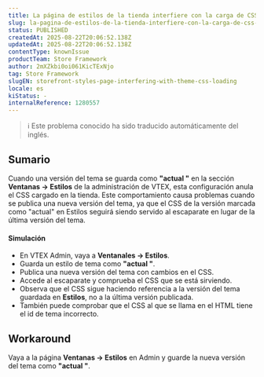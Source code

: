 ```yaml
---
title: La página de estilos de la tienda interfiere con la carga de CSS del tema
slug: la-pagina-de-estilos-de-la-tienda-interfiere-con-la-carga-de-css-del-tema
status: PUBLISHED
createdAt: 2025-08-22T20:06:52.138Z
updatedAt: 2025-08-22T20:06:52.138Z
contentType: knownIssue
productTeam: Store Framework
author: 2mXZkbi0oi061KicTExNjo
tag: Store Framework
slugEN: storefront-styles-page-interfering-with-theme-css-loading
locale: es
kiStatus: -
internalReference: 1280557
---
```


>ℹ️ Este problema conocido ha sido traducido automáticamente del inglés.

## Sumario


Cuando una versión del tema se guarda como **"actual "** en la sección **Ventanas → Estilos** de la administración de VTEX, esta configuración anula el CSS cargado en la tienda. Este comportamiento causa problemas cuando se publica una nueva versión del tema, ya que el CSS de la versión marcada como "actual" en Estilos seguirá siendo servido al escaparate en lugar de la última versión del tema.


#### Simulación



- En VTEX Admin, vaya a **Ventanales → Estilos**.
- Guarda un estilo de tema como **"actual "**.
- Publica una nueva versión del tema con cambios en el CSS.
- Accede al escaparate y comprueba el CSS que se está sirviendo.
- Observa que el CSS sigue haciendo referencia a la versión del tema guardada en **Estilos**, no a la última versión publicada.
- También puede comprobar que el CSS al que se llama en el HTML tiene el id de tema incorrecto.

## Workaround


Vaya a la página **Ventanas → Estilos** en Admin y guarde la nueva versión del tema como **"actual "**.



